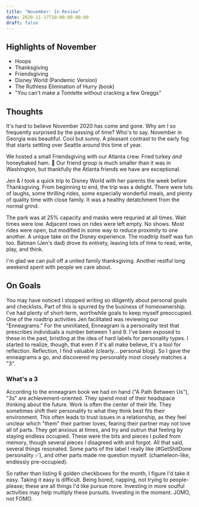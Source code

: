 ```yaml
---
title: "November: In Review"
date: 2020-11-17T10:00:00-00:00
draft: false
---
```



## Highlights of November

- Hoops
- Thanksgiving
- Friendsgiving
- Disney World (Pandemic Version)
- The Ruthless Elimination of Hurry (book)
- "You can't make a Tomlette without cracking a few Greggs"

## Thoughts

It's hard to believe November 2020 has come and gone. Why am I so frequently surprised by the passing of time? Who's to say. November in Georgia was beautiful. Cool but sunny. A pleasant contrast to the early fog that starts settling over Seattle around this time of year.

We hosted a small Friendsgiving with our Atlanta crew. Fried turkey _and_ honeybaked ham. 🤤 Our friend group is much smaller than it was in Washington, but thankfully the Atlanta friends we have are exceptional.

Jen & I took a quick trip to Disney World with her parents the week before Thanksgiving. From beginning to end, the trip was a delight. There were lots of laughs, some thrilling rides, some especially wonderful meals, and plenty of quality time with close family. It was a healthy detatchment from the normal grind.

The park was at 25% capacity and masks were requried at all times. Wait times were low. Adjacent rows on rides were left empty. No shows. Most rides were open, but modified in some way to reduce proximity to one another. A unique take on the Disney experience. The roadtrip itself was fun too. Batman (Jen's dad) drove its entirety, leaving lots of time to read, write, play, and think.

I'm glad we can pull off a united family thanksgiving. Another restful long weekend spent with people we care about.

## On Goals

You may have noticed I stopped writing so diligently about personal goals and checklists. Part of this is spurred by the business of homeownership. I've had plenty of short-term, worthwhile goals to keep myself preoccupied. One of the roadtrip activities Jen facilitated was reviewing our "Enneagrams." For the uninitiated, Enneagram is a personality test that prescribes individuals a number between 1 and 9. I've been exposed to these in the past, bristling at the idea of hard labels for personality types. I started to realize, though, that even if it's all make believe, it's a tool for reflection. Reflection, I find valuable (clearly... personal blog). So I gave the enneagrams a go, and discovered my personality most closely matches a "3".

### What's a 3

According to the enneagram book we had on hand ("A Path Between Us"), "3s" are achievement-oriented. They spend most of their headspace thinking about the future. Work is often the center of their life. They sometimes shift their personality to what they think best fits their environment. This often leads to trust issues in a relationship, as they feel unclear which "them" their partner loves, fearing their partner may not love all of parts. They get anxious at times, and try and outrun that feeling by staying endless occupied. These were the bits and pieces I pulled from memory, though several pieces I disagreed with and forgot. All that said, several things resonated. Some parts of the label I really like (#GetShitDone personality ✅), and other parts made me question myself. (chameleon-like, endlessly pre-occupied).

So rather than listing 6 golden checkboxes for the month, I figure I'd take it easy. Taking it easy is difficult. Being bored, napping, not trying to people-please; these are all things I'd like pursue more. Investing in more soulful activities may help multiply these pursuits. Investing in the moment. JOMO, not FOMO.

